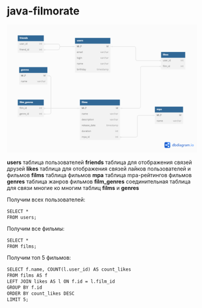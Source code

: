 # java-filmorate
![ER-diagram](ER-diagram.png)

**users** таблица пользователей
**friends** таблица для отображения связей друзей 
**likes** таблица для отображения связей лайков пользователей и фильмов
**films** таблица фильмов 
**mpa** таблица mpa-рейтингов фильмов 
**genres** таблица жанров фильмов
**film_genres** соединительная таблица для связи многие ко многим таблиц **films** и **genres**

Получим всех пользователей:
```
SELECT *  
FROM users;
```

Получим все фильмы:
```
SELECT *  
FROM films;
```

Получим топ 5 фильмов:
```
SELECT f.name, COUNT(l.user_id) AS count_likes
FROM films AS f
LEFT JOIN likes AS l ON f.id = l.film_id
GROUP BY f.id
ORDER BY count_likes DESC
LIMIT 5;
```
